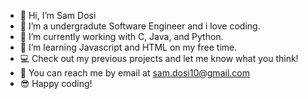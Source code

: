 - 👋 Hi, I’m Sam Dosi 
- 👀 I’m a undergradute Software Engineer and i love coding. 
- 🌱 I’m currently working with C, Java, and Python.
- 💞️ I’m learning Javascript and HTML on my free time.
- 💻 Check out my previous projects and let me know what you think! 
- 💌 You can reach me by email at sam.dosi10@gmail.com
- 😎 Happy coding!

